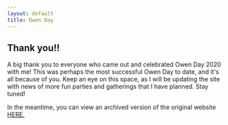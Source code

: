 ```yaml
---
layout: default
title: Owen Day
---
```


## Thank you!!

A big thank you to everyone who came out and celebrated Owen Day 2020 with me! This was perhaps the most successful Owen Day
to date, and it's all because of you. Keep an eye on this space, as I will be updating the site with news of more
fun parties and gatherings that I have planned. Stay tuned!

In the meantime, you can view an archived version of the original website [HERE.](/owenday2020)